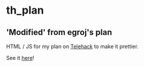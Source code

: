 # th_plan
## 'Modified' from egroj's plan

HTML / JS for my plan on [Telehack](https://telehack.com) to make it prettier.  

See it [here](https://telehack.com/u/zcj)!
